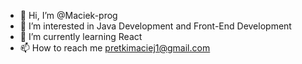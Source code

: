 - 👋 Hi, I’m @Maciek-prog
- 👀 I’m interested in Java Development and Front-End Development
- 🌱 I’m currently learning React
- 📫 How to reach me pretkimaciej1@gmail.com 

<!---
Maciek-prog/Maciek-prog is a ✨ special ✨ repository because its `README.md` (this file) appears on your GitHub profile.
You can click the Preview link to take a look at your changes.
--->
